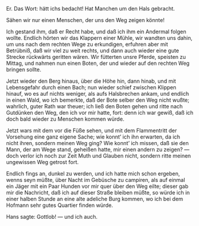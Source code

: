 <a name="82"></a>

Er. Das Wort: hätt ichs bedacht! Hat Manchen um den Hals gebracht.

Sähen wir nur einen Menschen, der uns den Weg zeigen 
könnte!

Ich gestand ihm, daß er Recht habe, und daß ich ihm
ein Andermal folgen wollte. Endlich hörten wir das Klappern 
einer Mühle, wir wandten uns dahin, um uns nach
dem rechten Wege zu erkundigen, erfuhren aber mit Betrübniß, 
daß wir viel zu weit rechts, und dann auch wieder
eine gute Strecke rückwärts geritten wären. Wir fütterten
unsre Pferde, speisten zu Mittag, und nahmen nun einen
Boten, der und wieder auf den rechten Weg bringen sollte.

Jetzt wieder den Berg hinaus, über die Höhe hin, dann
hinab, und mit Lebensgefahr durch einen Bach; nun wieder 
schief zwischen Klippen hinauf, wo es auf nichts weniger,
als aufs Halsbrechen ankam, und endlich in einen Wald,
wo ich bemerkte, daß der Bote selber den Weg nicht wußte;
wahrlich, guter Rath war theuer; ich ließ den Boten gehen
und ritte nach Gutdünken den Weg, den ich vor mir hatte,
fort: denn ich war gewiß, daß ich doch bald wieder zu
Menschen kommen würde.

Jetzt wars mit dem vor die Füße sehen, und mit dem
Flammentritt der Vorsehung eine ganz eigene Sache; wie 
konnt’ ich ihn erwarten, da ich nicht ihren, sondern meinen
Weg ging? Wie konnt’ ich missen, daß sie den Mann, der
am Wege stand, geheißen hatte, mir einen andern zu zeigen?
 — doch verlor ich noch zur Zeit Muth und Glauben
nicht, sondern ritte meinen ungewissen Weg getrost fort.

Endlich fings an, dunkel zu werden, und ich hatte mich
schon ergeben, wenns seyn müßte, über Nacht im Gebüsche
zu campiren, als auf einmal ein Jäger mit ein Paar Hunden 
vor mir quer über den Weg eilte; dieser gab mir die
Nachricht, daß ich auf dieser Straße bleiben müßte, so würde
ich in einer halben Stunde an eine alte adeliche Burg kommen, 
wo ich bei dem Hofmann sehr gutes Quartier finden 
würde.

Hans sagte: Gottlob! — und ich auch.

